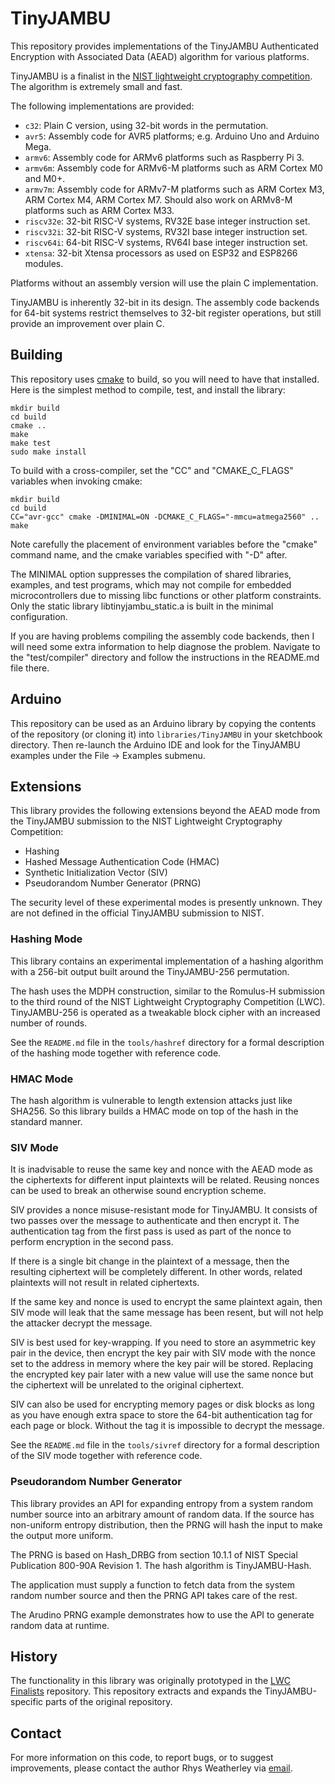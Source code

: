 TinyJAMBU
=========

This repository provides implementations of the TinyJAMBU Authenticated
Encryption with Associated Data (AEAD) algorithm for various platforms.

TinyJAMBU is a finalist in the [NIST lightweight cryptography competition](https://csrc.nist.gov/projects/lightweight-cryptography).  The algorithm is
extremely small and fast.

The following implementations are provided:

* `c32`: Plain C version, using 32-bit words in the permutation.
* `avr5`: Assembly code for AVR5 platforms; e.g. Arduino Uno and Arduino Mega.
* `armv6`: Assembly code for ARMv6 platforms such as Raspberry Pi 3.
* `armv6m`: Assembly code for ARMv6-M platforms such as ARM Cortex M0 and M0+.
* `armv7m`: Assembly code for ARMv7-M platforms such as ARM Cortex M3,
ARM Cortex M4, ARM Cortex M7.  Should also work on ARMv8-M platforms such as
ARM Cortex M33.
* `riscv32e`: 32-bit RISC-V systems, RV32E base integer instruction set.
* `riscv32i`: 32-bit RISC-V systems, RV32I base integer instruction set.
* `riscv64i`: 64-bit RISC-V systems, RV64I base integer instruction set.
* `xtensa`: 32-bit Xtensa processors as used on ESP32 and ESP8266 modules.

Platforms without an assembly version will use the plain C implementation.

TinyJAMBU is inherently 32-bit in its design.  The assembly code backends
for 64-bit systems restrict themselves to 32-bit register operations,
but still provide an improvement over plain C.

Building
--------

This repository uses [cmake](https://cmake.org/) to build, so you will need to
have that installed.  Here is the simplest method to compile, test, and
install the library:

    mkdir build
    cd build
    cmake ..
    make
    make test
    sudo make install

To build with a cross-compiler, set the "CC" and "CMAKE\_C\_FLAGS"
variables when invoking cmake:

    mkdir build
    cd build
    CC="avr-gcc" cmake -DMINIMAL=ON -DCMAKE_C_FLAGS="-mmcu=atmega2560" ..
    make

Note carefully the placement of environment variables before the "cmake"
command name, and the cmake variables specified with "-D" after.

The MINIMAL option suppresses the compilation of shared libraries, examples,
and test programs, which may not compile for embedded microcontrollers due to
missing libc functions or other platform constraints.  Only the static library
libtinyjambu\_static.a is built in the minimal configuration.

If you are having problems compiling the assembly code backends, then
I will need some extra information to help diagnose the problem.
Navigate to the "test/compiler" directory and follow the instructions
in the README.md file there.

Arduino
-------

This repository can be used as an Arduino library by copying the contents
of the repository (or cloning it) into `libraries/TinyJAMBU` in your
sketchbook directory.  Then re-launch the Arduino IDE and look for the
TinyJAMBU examples under the File -> Examples submenu.

Extensions
----------

This library provides the following extensions beyond the AEAD mode from
the TinyJAMBU submission to the NIST Lightweight Cryptography Competition:

* Hashing
* Hashed Message Authentication Code (HMAC)
* Synthetic Initialization Vector (SIV)
* Pseudorandom Number Generator (PRNG)

The security level of these experimental modes is presently unknown.
They are not defined in the official TinyJAMBU submission to NIST.

### Hashing Mode

This library contains an experimental implementation of a hashing
algorithm with a 256-bit output built around the TinyJAMBU-256 permutation.

The hash uses the MDPH construction, similar to the Romulus-H submission
to the third round of the NIST Lightweight Cryptography Competition (LWC).
TinyJAMBU-256 is operated as a tweakable block cipher with an increased
number of rounds.

See the `README.md` file in the `tools/hashref` directory for a formal
description of the hashing mode together with reference code.

### HMAC Mode

The hash algorithm is vulnerable to length extension attacks just like SHA256.
So this library builds a HMAC mode on top of the hash in the standard manner.

### SIV Mode

It is inadvisable to reuse the same key and nonce with the AEAD mode
as the ciphertexts for different input plaintexts will be related.
Reusing nonces can be used to break an otherwise sound encryption scheme.

SIV provides a nonce misuse-resistant mode for TinyJAMBU.  It consists of
two passes over the message to authenticate and then encrypt it.  The
authentication tag from the first pass is used as part of the nonce to
perform encryption in the second pass.

If there is a single bit change in the plaintext of a message, then the
resulting ciphertext will be completely different.  In other words,
related plaintexts will not result in related ciphertexts.

If the same key and nonce is used to encrypt the same plaintext again,
then SIV mode will leak that the same message has been resent, but will
not help the attacker decrypt the message.

SIV is best used for key-wrapping.  If you need to store an asymmetric
key pair in the device, then encrypt the key pair with SIV mode with
the nonce set to the address in memory where the key pair will be stored.
Replacing the encrypted key pair later with a new value will use the same
nonce but the ciphertext will be unrelated to the original ciphertext.

SIV can also be used for encrypting memory pages or disk blocks as long as
you have enough extra space to store the 64-bit authentication tag for each
page or block.  Without the tag it is impossible to decrypt the message.

See the `README.md` file in the `tools/sivref` directory for a formal
description of the SIV mode together with reference code.

### Pseudorandom Number Generator

This library provides an API for expanding entropy from a system random
number source into an arbitrary amount of random data.  If the source
has non-uniform entropy distribution, then the PRNG will hash the
input to make the output more uniform.

The PRNG is based on Hash\_DRBG from section 10.1.1 of NIST Special
Publication 800-90A Revision 1.  The hash algorithm is TinyJAMBU-Hash.

The application must supply a function to fetch data from the system
random number source and then the PRNG API takes care of the rest.

The Arudino PRNG example demonstrates how to use the API to generate
random data at runtime.

History
-------

The functionality in this library was originally prototyped in the
[LWC Finalists](https://github.com/rweather/lwc-finalists) repository.
This repository extracts and expands the TinyJAMBU-specific parts of the
original repository.

Contact
-------

For more information on this code, to report bugs, or to suggest
improvements, please contact the author Rhys Weatherley via
[email](mailto:rhys.weatherley@gmail.com).
